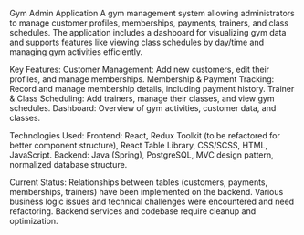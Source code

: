 Gym Admin Application
A gym management system allowing administrators to manage customer profiles, memberships, payments, trainers, and class schedules. The application includes a dashboard for visualizing gym data and supports features like viewing class schedules by day/time and managing gym activities efficiently.

Key Features:
Customer Management: Add new customers, edit their profiles, and manage memberships.
Membership & Payment Tracking: Record and manage membership details, including payment history.
Trainer & Class Scheduling: Add trainers, manage their classes, and view gym schedules.
Dashboard: Overview of gym activities, customer data, and classes.

Technologies Used:
Frontend: React, Redux Toolkit (to be refactored for better component structure), React Table Library, CSS/SCSS, HTML, JavaScript.
Backend: Java (Spring), PostgreSQL, MVC design pattern, normalized database structure.

Current Status:
Relationships between tables (customers, payments, memberships, trainers) have been implemented on the backend.
Various business logic issues and technical challenges were encountered and need refactoring.
Backend services and codebase require cleanup and optimization.

